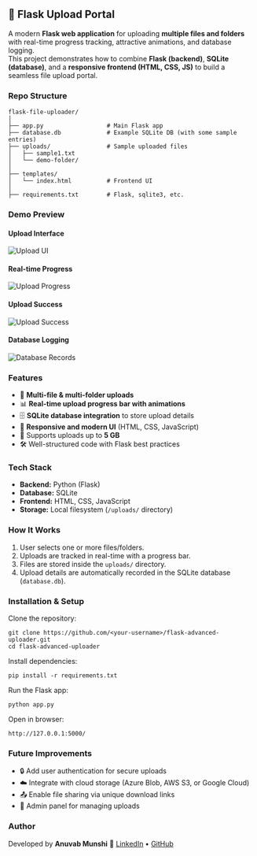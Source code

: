 ## 📂 Flask Upload Portal
A modern **Flask web application** for uploading **multiple files and folders** with real-time progress tracking, attractive animations, and database logging.  
This project demonstrates how to combine **Flask (backend)**, **SQLite (database)**, and a **responsive frontend (HTML, CSS, JS)** to build a seamless file upload portal.  

### Repo Structure
```
flask-file-uploader/
│
├── app.py                  # Main Flask app
├── database.db             # Example SQLite DB (with some sample entries)
├── uploads/                # Sample uploaded files
│   ├── sample1.txt
│   └── demo-folder/
│
├── templates/
│   └── index.html          # Frontend UI
│
├── requirements.txt        # Flask, sqlite3, etc.
```
### Demo Preview
#### Upload Interface  
![Upload UI](screenshots/upload-ui.png)

#### Real-time Progress  
![Upload Progress](screenshots/upload-progress.png)

#### Upload Success  
![Upload Success](screenshots/upload-success.png)

#### Database Logging  
![Database Records](screenshots/db-view.png)

### Features
- 📁 **Multi-file & multi-folder uploads**  
- 📊 **Real-time upload progress bar with animations**  
- 🗄️ **SQLite database integration** to store upload details  
- 🎨 **Responsive and modern UI** (HTML, CSS, JavaScript)  
- 💾 Supports uploads up to **5 GB**  
- 🛠️ Well-structured code with Flask best practices  

### Tech Stack
- **Backend:** Python (Flask)  
- **Database:** SQLite  
- **Frontend:** HTML, CSS, JavaScript  
- **Storage:** Local filesystem (`/uploads/` directory)  

### How It Works
1. User selects one or more files/folders.  
2. Uploads are tracked in real-time with a progress bar.  
3. Files are stored inside the `uploads/` directory.  
4. Upload details are automatically recorded in the SQLite database (`database.db`).  

### Installation & Setup
Clone the repository:
```
git clone https://github.com/<your-username>/flask-advanced-uploader.git
cd flask-advanced-uploader
```

Install dependencies:
```
pip install -r requirements.txt
```

Run the Flask app:
```
python app.py
```

Open in browser:
```
http://127.0.0.1:5000/
```

### Future Improvements
* 🔒 Add user authentication for secure uploads
* ☁️ Integrate with cloud storage (Azure Blob, AWS S3, or Google Cloud)
* 📤 Enable file sharing via unique download links
* 🧾 Admin panel for managing uploads


### Author
Developed by **Anuvab Munshi**
🔗 [LinkedIn](www.linkedin.com/in/anuvab-munshi) • [GitHub](github.com/A-Munshi)

```
